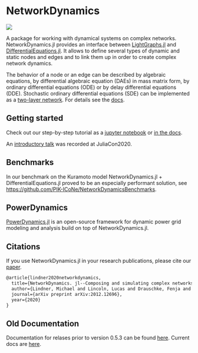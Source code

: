 # NetworkDynamics

[![](https://img.shields.io/badge/docs-dev-blue.svg)](https://pik-icone.github.io/NetworkDynamics.jl/dev)
<!-- [![](https://img.shields.io/badge/docs-stable-blue.svg)](https://pik-icone.github.io/NetworkDynamics.jl/stable) -->

A package for working with dynamical systems on complex networks. NetworkDynamics.jl provides an interface between [LightGraphs.jl](https://github.com/JuliaGraphs/LightGraphs.jl) and [DifferentialEquations.jl](https://github.com/JuliaDiffEq/DifferentialEquations.jl). It allows to define several types of dynamic and static nodes and edges and to link them up in order to create complex network dynamics.

The behavior of a node or an edge can be described by algebraic equations, by differential algebraic equation (DAEs) in mass matrix form, by ordinary differential equations (ODE) or by delay differential equations (DDE). Stochastic ordinary differential equations (SDE) can be implemented as a [two-layer network](https://github.com/pik-icone/NetworkDynamics.jl/blob/master/examples/sde.jl). For details see the [docs](https://pik-icone.github.io/NetworkDynamics.jl/dev).


## Getting started

Check out our step-by-step tutorial as a [jupyter notebook](https://github.com/pik-icone/NetworkDynamics.jl/blob/master/examples/getting_started_with_network_dynamics.ipynb) or [in the docs](https://pik-icone.github.io/NetworkDynamics.jl/dev/getting_started_with_network_dynamics/).

An [introductory talk](https://www.youtube.com/watch?v=GrmnbDYr6mM) was recorded at JuliaCon2020.

## Benchmarks

In our benchmark on the Kuramoto model NetworkDynamics.jl + DifferentialEquations.jl proved to be an especially performant solution, see https://github.com/PIK-ICoNe/NetworkDynamicsBenchmarks.

## PowerDynamics

[PowerDynamics.jl](https://juliaenergy.github.io/PowerDynamics.jl/stable/) is an open-source framework for dynamic power grid modeling and analysis build on top of NetworkDynamics.jl. 

## Citations

If you use NetworkDynamics.jl in your research publications, please cite our [paper](https://arxiv.org/abs/2012.12696).

```latex
@article{lindner2020networkdynamics,
  title={NetworkDynamics. jl--Composing and simulating complex networks in Julia},
  author={Lindner, Michael and Lincoln, Lucas and Drauschke, Fenja and Koulen, Julia Monika and W{\"u}rfel, Hans and Plietzsch, Anton and Hellmann, Frank},
  journal={arXiv preprint arXiv:2012.12696},
  year={2020}
}
```

## Old Documentation

Documentation for relases prior to version 0.5.3 can be found [here](https://pik-icone.github.io/NetworkDynamicsDocumentationHistory/). Current docs are [here](https://pik-icone.github.io/NetworkDynamics.jl/).
